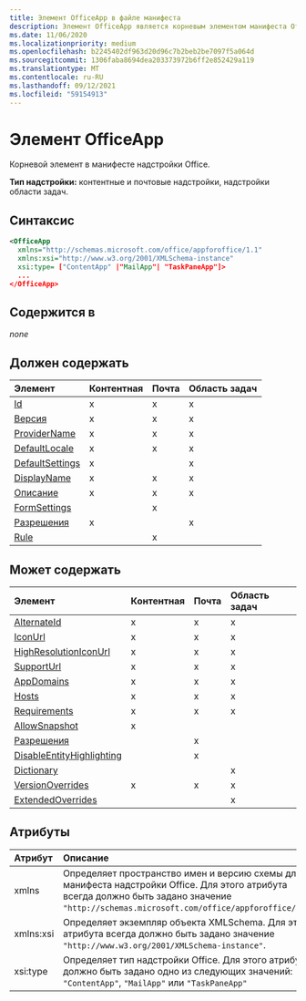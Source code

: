 ```yaml
---
title: Элемент OfficeApp в файле манифеста
description: Элемент OfficeApp является корневым элементом манифеста Office надстройки.
ms.date: 11/06/2020
ms.localizationpriority: medium
ms.openlocfilehash: b2245402df963d20d96c7b2beb2be7097f5a064d
ms.sourcegitcommit: 1306faba8694dea203373972b6ff2e852429a119
ms.translationtype: MT
ms.contentlocale: ru-RU
ms.lasthandoff: 09/12/2021
ms.locfileid: "59154913"
---
```

# <a name="officeapp-element"></a>Элемент OfficeApp

Корневой элемент в манифесте надстройки Office.

**Тип надстройки:** контентные и почтовые надстройки, надстройки области задач.

## <a name="syntax"></a>Синтаксис

```XML
<OfficeApp 
  xmlns="http://schemas.microsoft.com/office/appforoffice/1.1" 
  xmlns:xsi="http://www.w3.org/2001/XMLSchema-instance" 
  xsi:type= ["ContentApp" |"MailApp"| "TaskPaneApp"]>
  ...
</OfficeApp>
```

## <a name="contained-in"></a>Содержится в

 _none_

## <a name="must-contain"></a>Должен содержать

|Элемент|Контентная|Почта|Область задач|
|:-----|:-----|:-----|:-----|
|[Id](id.md)|x|x|x|
|[Версия](version.md)|x|x|x|
|[ProviderName](providername.md)|x|x|x|
|[DefaultLocale](defaultlocale.md)|x|x|x|
|[DefaultSettings](defaultsettings.md)|x||x|
|[DisplayName](displayname.md)|x|x|x|
|[Описание](description.md)|x|x|x|
|[FormSettings](formsettings.md)||x||
|[Разрешения](permissions.md)|x||x|
|[Rule](rule.md)||x||

## <a name="can-contain"></a>Может содержать

|Элемент|Контентная|Почта|Область задач|
|:-----|:-----|:-----|:-----|
|[AlternateId](alternateid.md)|x|x|x|
|[IconUrl](iconurl.md)|x|x|x|
|[HighResolutionIconUrl](highresolutioniconurl.md)|x|x|x|
|[SupportUrl](supporturl.md)|x|x|x|
|[AppDomains](appdomains.md)|x|x|x|
|[Hosts](hosts.md)|x|x|x|
|[Requirements](requirements.md)|x|x|x|
|[AllowSnapshot](allowsnapshot.md)|x|||
|[Разрешения](permissions.md)||x||
|[DisableEntityHighlighting](disableentityhighlighting.md)||x||
|[Dictionary](dictionary.md)|||x|
|[VersionOverrides](versionoverrides.md)|x|x|x|
|[ExtendedOverrides](extendedoverrides.md)|||x|

## <a name="attributes"></a>Атрибуты

|Атрибут|Описание|
|:-----|:-----|
|xmlns|Определяет пространство имен и версию схемы для манифеста надстройки Office. Для этого атрибута всегда должно быть задано значение `"http://schemas.microsoft.com/office/appforoffice/1.1"`.|
|xmlns:xsi|Определяет экземпляр объекта XMLSchema. Для этого атрибута всегда должно быть задано значение `"http://www.w3.org/2001/XMLSchema-instance"`.|
|xsi:type|Определяет тип надстройки Office. Для этого атрибута должно быть задано одно из следующих значений: `"ContentApp"`, `"MailApp"` или `"TaskPaneApp"`|
